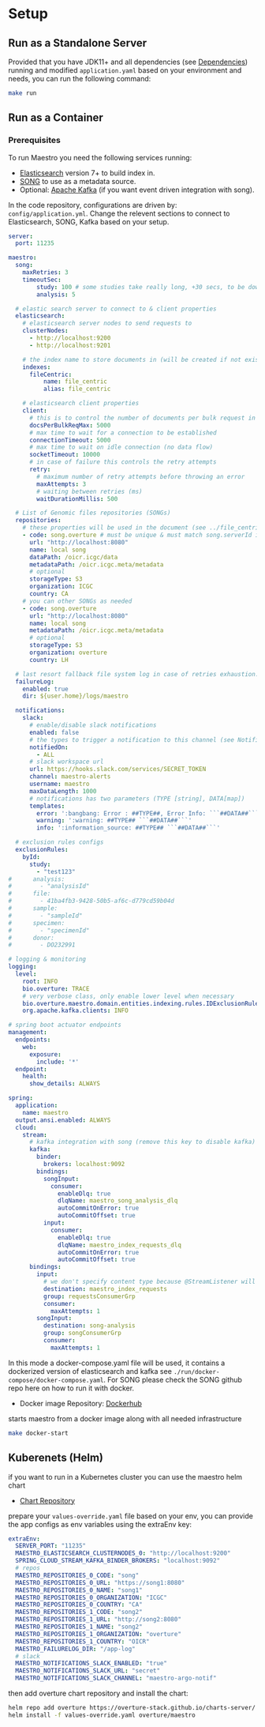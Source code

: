 # Setup

## Run as a Standalone Server

Provided that you have JDK11+ and all dependencies (see [Dependencies](#dependencies)) running and modified `application.yaml` based on your environment and needs, you can run the following command:  

```bash
make run
```
## Run as a Container 

### Prerequisites

To run Maestro you need the following services running:

- [Elasticsearch](https://www.elastic.co/products/elasticsearch) version 7+ to build index in.
- [SONG](https://www.overture.bio/products/song) to use as a metadata source.
- Optional: [Apache Kafka](https://kafka.apache.org/) (if you want event driven integration with song).

In the code repository, configurations are driven by: `config/application.yml`. Change the relevent sections to connect to Elasticsearch, SONG, Kafka based on your setup.

```yaml
server:
  port: 11235

maestro:
  song:
    maxRetries: 3
    timeoutSec:
        study: 100 # some studies take really long, +30 secs, to be downloaded
        analysis: 5

  # elastic search server to connect to & client properties
  elasticsearch:
    # elasticsearch server nodes to send requests to
    clusterNodes:
      - http://localhost:9200
      - http://localhost:9201

    # the index name to store documents in (will be created if not existing)
    indexes:
      fileCentric:
          name: file_centric
          alias: file_centric

    # elasticsearch client properties
    client:
      # this is to control the number of documents per bulk request in elasticsearch
      docsPerBulkReqMax: 5000
      # max time to wait for a connection to be established
      connectionTimeout: 5000
      # max time to wait on idle connection (no data flow)
      socketTimeout: 10000
      # in case of failure this controls the retry attempts
      retry:
        # maximum number of retry attempts before throwing an error
        maxAttempts: 3
        # waiting between retries (ms)
        waitDurationMillis: 500

  # List of Genomic files repositories (SONGs)
  repositories:
    # these properties will be used in the document (see ../file_centric.json)
    - code: song.overture # must be unique & must match song.serverId if using kafka integration with song
      url: "http://localhost:8080"
      name: local song
      dataPath: /oicr.icgc/data
      metadataPath: /oicr.icgc.meta/metadata
      # optional
      storageType: S3
      organization: ICGC
      country: CA
    # you can other SONGs as needed
    - code: song.overture
      url: "http://localhost:8080"
      name: local song
      metadataPath: /oicr.icgc.meta/metadata
      # optional
      storageType: S3
      organization: overture
      country: LH

  # last resort fallback file system log in case of retries exhaustion.
  failureLog:
    enabled: true
    dir: ${user.home}/logs/maestro

  notifications:
    slack:
      # enable/disable slack notifications
      enabled: false
      # the types to trigger a notification to this channel (see NotificationName.java)
      notifiedOn:
        - ALL
      # slack workspace url
      url: https://hooks.slack.com/services/SECRET_TOKEN
      channel: maestro-alerts
      username: maestro
      maxDataLength: 1000
      # notifications has two parameters (TYPE [string], DATA[map])
      templates:
        error: ':bangbang: Error : ##TYPE##, Error Info: ```##DATA##```'
        warning: ':warning: ##TYPE## ```##DATA##```'
        info: ':information_source: ##TYPE## ```##DATA##```'

  # exclusion rules configs
  exclusionRules:
    byId:
      study:
        - "test123"
#      analysis:
#        - "analysisId"
#      file:
#        - 41ba4fb3-9428-50b5-af6c-d779cd59b04d
#      sample:
#        - "sampleId"
#      specimen:
#        - "specimenId"
#      donor:
#        - DO232991

# logging & monitoring
logging:
  level:
    root: INFO
    bio.overture: TRACE
    # very verbose class, only enable lower level when necessary
    bio.overture.maestro.domain.entities.indexing.rules.IDExclusionRule: INFO
    org.apache.kafka.clients: INFO

# spring boot actuator endpoints
management:
  endpoints:
    web:
      exposure:
        include: '*'
  endpoint:
    health:
      show_details: ALWAYS

spring:
  application:
    name: maestro
  output.ansi.enabled: ALWAYS
  cloud:
    stream:
      # kafka integration with song (remove this key to disable kafka)
      kafka:
        binder:
          brokers: localhost:9092
        bindings:
          songInput:
            consumer:
              enableDlq: true
              dlqName: maestro_song_analysis_dlq
              autoCommitOnError: true
              autoCommitOffset: true
          input:
            consumer:
              enableDlq: true
              dlqName: maestro_index_requests_dlq
              autoCommitOnError: true
              autoCommitOffset: true
      bindings:
        input:
          # we don't specify content type because @StreamListener will handle that
          destination: maestro_index_requests
          group: requestsConsumerGrp
          consumer:
            maxAttempts: 1
        songInput:
          destination: song-analysis
          group: songConsumerGrp
          consumer:
            maxAttempts: 1
```

In this mode a docker-compose.yaml file will be used, it contains a dockerized version of elasticsearch and kafka see `./run/docker-compose/docker-compose.yaml`. 
For SONG please check the SONG github repo here on how to run it with docker.

- Docker image Repository: [Dockerhub](https://hub.docker.com/r/overture/maestro)

starts maestro from a docker image along with all needed infrastructure

```bash
make docker-start
```


## Kuberenets (Helm)
if you want to run in a Kubernetes cluster you can use the maestro helm chart

- [Chart Repository](https://overture-stack.github.io/charts-server/)

prepare your `values-override.yaml` file based on your env, you can provide the 
app configs as env variables using the extraEnv key:

```yaml
extraEnv:
  SERVER_PORT: "11235"
  MAESTRO_ELASTICSEARCH_CLUSTERNODES_0: "http://localhost:9200"
  SPRING_CLOUD_STREAM_KAFKA_BINDER_BROKERS: "localhost:9092"
  # repos
  MAESTRO_REPOSITORIES_0_CODE: "song"
  MAESTRO_REPOSITORIES_0_URL: "https://song1:8080"
  MAESTRO_REPOSITORIES_0_NAME: "song1"
  MAESTRO_REPOSITORIES_0_ORGANIZATION: "ICGC"
  MAESTRO_REPOSITORIES_0_COUNTRY: "CA"
  MAESTRO_REPOSITORIES_1_CODE: "song2"
  MAESTRO_REPOSITORIES_1_URL: "http://song2:8080"
  MAESTRO_REPOSITORIES_1_NAME: "song2"
  MAESTRO_REPOSITORIES_1_ORGANIZATION: "overture"
  MAESTRO_REPOSITORIES_1_COUNTRY: "OICR"
  MAESTRO_FAILURELOG_DIR: "/app-log"
  # slack
  MAESTRO_NOTIFICATIONS_SLACK_ENABLED: "true"
  MAESTRO_NOTIFICATIONS_SLACK_URL: "secret"
  MAESTRO_NOTIFICATIONS_SLACK_CHANNEL: "maestro-argo-notif"
```

then add overture chart repository and install the chart:

```bash
helm repo add overture https://overture-stack.github.io/charts-server/
helm install -f values-override.yaml overture/maestro
```
